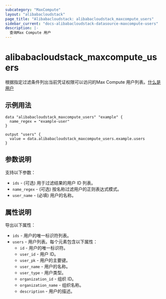 ```yaml
---
subcategory: "MaxCompute"
layout: "alibabacloudstack"
page_title: "Alibabacloudstack: alibabacloudstack_maxcompute_users"
sidebar_current: "docs-alibabacloudstack-datasource-maxcompute-users"
description: |-
  查询Max Compute 用户
---
```


# alibabacloudstack_maxcompute_users

根据指定过滤条件列出当前凭证权限可以访问的Max Compute 用户列表。[什么是用户](https://www.alibabacloud.com/help/en/maxcompute/latest/users)

## 示例用法

```hcl
data "alibabacloudstack_maxcompute_users" "example" {
  name_regex = "example-user"
}

output "users" {
  value = data.alibabacloudstack_maxcompute_users.example.users
}
```

## 参数说明
支持以下参数：

* `ids` - (可选) 用于过滤结果的用户 ID 列表。
* `name_regex` - (可选) 按名称过滤用户的正则表达式模式。
* `user_name` - (必填) 用户的名称。


## 属性说明
导出以下属性：

* `ids` - 用户的唯一标识符列表。
* `users` - 用户列表。每个元素包含以下属性：
    * `id` - 用户的唯一标识符。
    * `user_id` - 用户 ID。
    * `user_pk` - 用户的主要键。
    * `user_name` - 用户的名称。
    * `user_type` - 用户类型。
    * `organization_id` - 组织 ID。
    * `organization_name` - 组织名称。
    * `description` - 用户的描述。